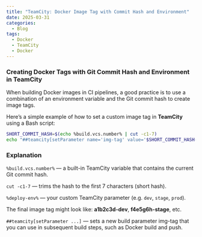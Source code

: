 ```yaml
---
title: "TeamCity: Docker Image Tag with Commit Hash and Environment"
date: 2025-03-31
categories:
  - Blog
tags:
  - Docker
  - TeamCity
  - Docker
---
```


### Creating Docker Tags with Git Commit Hash and Environment in TeamCity

When building Docker images in CI pipelines, a good practice is to use a combination of an environment variable and the Git commit hash to create image tags.

Here’s a simple example of how to set a custom image tag in **TeamCity** using a Bash script:

```bash
SHORT_COMMIT_HASH=$(echo %build.vcs.number% | cut -c1-7)
echo "##teamcity[setParameter name='img-tag' value='$SHORT_COMMIT_HASH-%deploy-env%']"
```

### Explanation

`%build.vcs.number%` — a built-in TeamCity variable that contains the current Git commit hash.

`cut -c1-7` — trims the hash to the first 7 characters (short hash).

`%deploy-env%` — your custom TeamCity parameter (e.g. `dev`, `stage`, `prod`).

The final image tag might look like: **a1b2c3d-dev**, **f4e5g6h-stage**, etc.

`##teamcity[setParameter ...]` — sets a new build parameter img-tag that you can use in subsequent build steps, such as Docker build and push.
